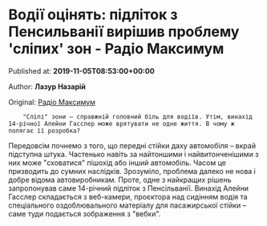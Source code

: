
# Водії оцінять: підліток з Пенсильванії вирішив проблему 'сліпих' зон - Радіо Максимум

Published at: **2019-11-05T08:53:00+00:00**

Author: **Лазур Назарій**

Original: [Радіо Максимум](https://maximum.fm/vodiyi-ocinyat-pidlitok-z-pensilvaniyi-virishiv-problemu-slipih-zon_n169081)


        "Сліпі" зони – справжній головний біль для водіїв. Утім, винахід 14-річної Алейни Гасслер може врятувати не одне життя. В чому ж полягає її розробка?
      
Передовсім почнемо з того, що передні стійки даху автомобіля – вкрай підступна штука. Частенько навіть за найтоншими і найвитонченішими з них може "сховатися" пішохід або інший автомобіль. Часом це призводить до сумних наслідків.
Зрозуміло, проблема далеко не нова і добре відома автовиробникам. Проте, одне з найкращих рішень запропонував саме 14-річний підліток з Пенсільванії.
Винахід Алейни Гасслер складається з веб-камери, проєктора над сидінням водія та спеціального оздоблювального матеріалу для пасажирської стійки – саме туди подається зображення з "вебки".
